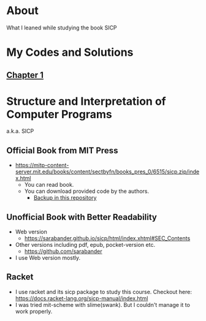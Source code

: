 # About
What I leaned while studying the book SICP
# My Codes and Solutions
## [Chapter 1](chapter1)

# Structure and Interpretation of Computer Programs

a.k.a. SICP

## Official Book from MIT Press
- https://mitp-content-server.mit.edu/books/content/sectbyfn/books_pres_0/6515/sicp.zip/index.html
    - You can read book.
    - You can download provided code by the authors.
        - [Backup in this repository](all_codes_by_the_authors)

## Unofficial Book with Better Readability
- Web version
    - https://sarabander.github.io/sicp/html/index.xhtml#SEC_Contents
- Other versions including pdf, epub, pocket-version etc.
    - https://github.com/sarabander
- I use Web version mostly.

## Racket
- I use racket and its sicp package to study this course. Checkout here: https://docs.racket-lang.org/sicp-manual/index.html   
- I was tried mit-scheme with slime(swank). But I couldn't manage it to work properly.